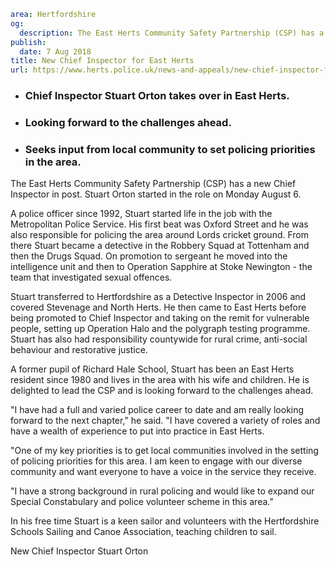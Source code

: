 ```yaml
area: Hertfordshire
og:
  description: The East Herts Community Safety Partnership (CSP) has a new Chief Inspector in post. Stuart Orton started in the role on Monday August 6.
publish:
  date: 7 Aug 2018
title: New Chief Inspector for East Herts
url: https://www.herts.police.uk/news-and-appeals/new-chief-inspector-for-eastherts-1625A
```

* ### Chief Inspector Stuart Orton takes over in East Herts.

 * ### Looking forward to the challenges ahead.

 * ### Seeks input from local community to set policing priorities in the area.

The East Herts Community Safety Partnership (CSP) has a new Chief Inspector in post. Stuart Orton started in the role on Monday August 6.

A police officer since 1992, Stuart started life in the job with the Metropolitan Police Service. His first beat was Oxford Street and he was also responsible for policing the area around Lords cricket ground. From there Stuart became a detective in the Robbery Squad at Tottenham and then the Drugs Squad. On promotion to sergeant he moved into the intelligence unit and then to Operation Sapphire at Stoke Newington - the team that investigated sexual offences.

Stuart transferred to Hertfordshire as a Detective Inspector in 2006 and covered Stevenage and North Herts. He then came to East Herts before being promoted to Chief Inspector and taking on the remit for vulnerable people, setting up Operation Halo and the polygraph testing programme. Stuart has also had responsibility countywide for rural crime, anti-social behaviour and restorative justice.

A former pupil of Richard Hale School, Stuart has been an East Herts resident since 1980 and lives in the area with his wife and children. He is delighted to lead the CSP and is looking forward to the challenges ahead.

"I have had a full and varied police career to date and am really looking forward to the next chapter," he said. "I have covered a variety of roles and have a wealth of experience to put into practice in East Herts.

"One of my key priorities is to get local communities involved in the setting of policing priorities for this area. I am keen to engage with our diverse community and want everyone to have a voice in the service they receive.

"I have a strong background in rural policing and would like to expand our Special Constabulary and police volunteer scheme in this area."

In his free time Stuart is a keen sailor and volunteers with the Hertfordshire Schools Sailing and Canoe Association, teaching children to sail.

New Chief Inspector Stuart Orton
